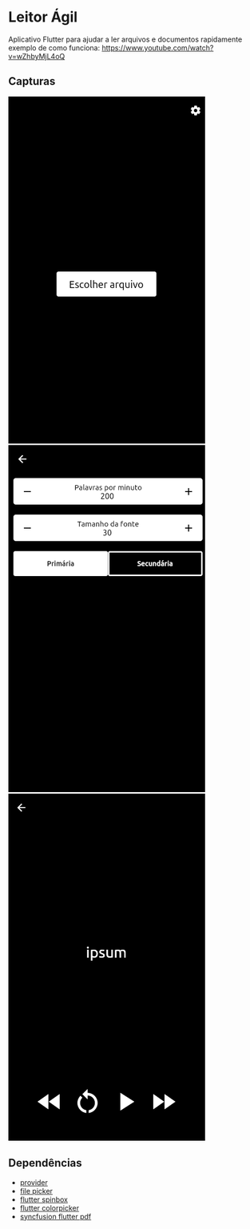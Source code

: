 # Leitor Ágil

Aplicativo Flutter para ajudar a ler arquivos e documentos rapidamente  
exemplo de como funciona: https://www.youtube.com/watch?v=wZhbyMjL4oQ  

## Capturas
![Home](prints/home.png)
![Configurations](prints/configurations.png)
![Display](prints/display.png)

## Dependências
* [provider](https://pub.dev/packages/provider)
* [file picker](https://pub.dev/packages/file_picker)
* [flutter spinbox](https://pub.dev/packages/flutter_spinbox)
* [flutter colorpicker](https://pub.dev/packages/flutter_colorpicker)
* [syncfusion flutter pdf](https://pub.dev/packages/syncfusion_flutter_pdf)